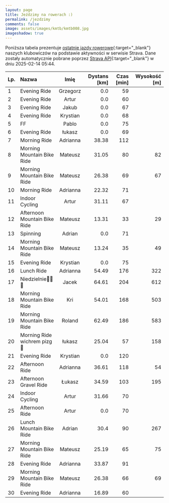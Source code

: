 ```yaml
---
layout: page
title: Jeździmy na rowerach :)
permalink: /jezdzimy
comments: false
image: assets/images/kmtb/kmtb008.jpg
imageshadow: true
---
```


Poniższa tabela prezentuje [ostatnie jazdy rowerowe](https://www.strava.com/clubs/336381){:target="_blank"} naszych klubowiczów na podstawie aktywności w serwisie Strava. Dane zostały automatycznie pobrane poprzez [Strava API](https://developers.strava.com/docs/reference/#api-Clubs-getClubActivitiesById){:target="_blank"} w dniu 2025-02-14 05:44.

Lp. | Nazwa | Imię | Dystans [km] | Czas [min] | Wysokość [m]
:--- | :--- | :---: | ---: | ---: | ---:
1|Evening Ride|Grzegorz|0.0|59|
2|Evening Ride|Artur|0.0|60|
3|Evening Ride|Jakub|0.0|67|
4|Evening Ride|Krystian|0.0|68|
5|FF|Pablo|0.0|75|
6|Evening Ride|łukasz|0.0|69|
7|Morning Ride|Adrianna|38.38|112|
8|Morning Mountain Bike Ride|Mateusz|31.05|80|82
9|Morning Mountain Bike Ride|Mateusz|26.38|69|67
10|Morning Ride|Adrianna|22.32|71|
11|Indoor Cycling|Artur|31.11|67|
12|Afternoon Mountain Bike Ride|Mateusz|13.31|33|29
13|Spinning|Adrian|0.0|71|
14|Morning Mountain Bike Ride|Mateusz|13.24|35|49
15|Evening Ride|Krystian|0.0|75|
16|Lunch Ride|Adrianna|54.49|176|322
17|Niedzielnie🚴‍♂️🌞|Jacek|64.61|204|612
18|Morning Mountain Bike Ride|Kri|54.01|168|503
19|Morning Mountain Bike Ride|Roland|62.49|186|583
20|Morning Ride wichrem pizg💨|łukasz|25.04|57|158
21|Evening Ride|Krystian|0.0|120|
22|Afternoon Ride|Adrianna|36.61|118|54
23|Afternoon Gravel Ride|Łukasz|34.59|103|195
24|Indoor Cycling|Artur|31.66|70|
25|Afternoon Ride|Artur|0.0|70|
26|Lunch Mountain Bike Ride|Adrian|30.4|90|267
27|Morning Mountain Bike Ride|Mateusz|25.19|65|75
28|Evening Ride|Adrianna|33.87|91|
29|Morning Mountain Bike Ride|Mateusz|26.38|66|69
30|Evening Ride|Adrianna|16.89|60|
